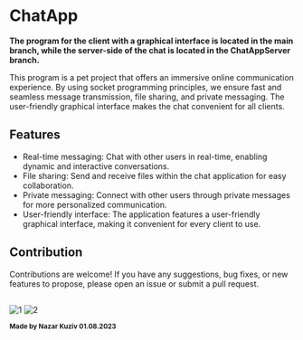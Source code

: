 # ChatApp
**The program for the client with a graphical interface is located in the main branch, while the server-side of the chat is located in the ChatAppServer branch.**

This program is a pet project that offers an immersive online communication experience. By using socket programming principles, we ensure fast and seamless message transmission, file sharing, and private messaging. The user-friendly graphical interface makes the chat convenient for all clients.

## Features

- Real-time messaging: Chat with other users in real-time, enabling dynamic and interactive conversations.
- File sharing: Send and receive files within the chat application for easy collaboration.
- Private messaging: Connect with other users through private messages for more personalized communication.
- User-friendly interface: The application features a user-friendly graphical interface, making it convenient for every client to use.

## Contribution
Contributions are welcome! If you have any suggestions, bug fixes, or new features to propose, please open an issue or submit a pull request.

##
![1](https://user-images.githubusercontent.com/57569453/257920400-fbaf699a-102b-4a2e-ac01-80b7d7b7e342.png)
![2](https://user-images.githubusercontent.com/57569453/257920398-e595e18c-b25c-40e6-a198-cfcb9afae4ff.png)

<sub>**Made by Nazar Kuziv 01.08.2023**</sub>	
